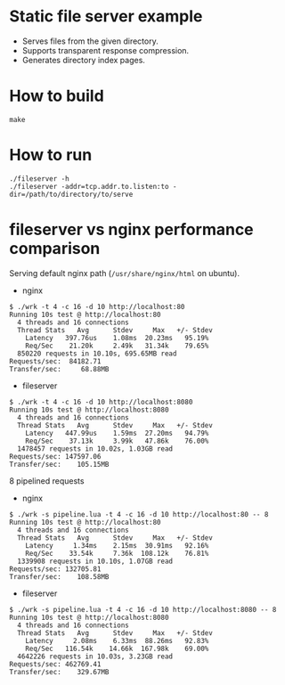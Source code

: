 # Static file server example

* Serves files from the given directory.
* Supports transparent response compression.
* Generates directory index pages.

# How to build

```
make
```

# How to run

```
./fileserver -h
./fileserver -addr=tcp.addr.to.listen:to -dir=/path/to/directory/to/serve
```

# fileserver vs nginx performance comparison

Serving default nginx path (`/usr/share/nginx/html` on ubuntu).

* nginx

```
$ ./wrk -t 4 -c 16 -d 10 http://localhost:80
Running 10s test @ http://localhost:80
  4 threads and 16 connections
  Thread Stats   Avg      Stdev     Max   +/- Stdev
    Latency   397.76us    1.08ms  20.23ms   95.19%
    Req/Sec    21.20k     2.49k   31.34k    79.65%
  850220 requests in 10.10s, 695.65MB read
Requests/sec:  84182.71
Transfer/sec:     68.88MB
```

* fileserver

```
$ ./wrk -t 4 -c 16 -d 10 http://localhost:8080
Running 10s test @ http://localhost:8080
  4 threads and 16 connections
  Thread Stats   Avg      Stdev     Max   +/- Stdev
    Latency   447.99us    1.59ms  27.20ms   94.79%
    Req/Sec    37.13k     3.99k   47.86k    76.00%
  1478457 requests in 10.02s, 1.03GB read
Requests/sec: 147597.06
Transfer/sec:    105.15MB
```

8 pipelined requests

* nginx

```
$ ./wrk -s pipeline.lua -t 4 -c 16 -d 10 http://localhost:80 -- 8
Running 10s test @ http://localhost:80
  4 threads and 16 connections
  Thread Stats   Avg      Stdev     Max   +/- Stdev
    Latency     1.34ms    2.15ms  30.91ms   92.16%
    Req/Sec    33.54k     7.36k  108.12k    76.81%
  1339908 requests in 10.10s, 1.07GB read
Requests/sec: 132705.81
Transfer/sec:    108.58MB
```

* fileserver

```
$ ./wrk -s pipeline.lua -t 4 -c 16 -d 10 http://localhost:8080 -- 8
Running 10s test @ http://localhost:8080
  4 threads and 16 connections
  Thread Stats   Avg      Stdev     Max   +/- Stdev
    Latency     2.08ms    6.33ms  88.26ms   92.83%
    Req/Sec   116.54k    14.66k  167.98k    69.00%
  4642226 requests in 10.03s, 3.23GB read
Requests/sec: 462769.41
Transfer/sec:    329.67MB
```

